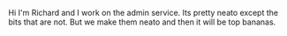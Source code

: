 Hi I'm Richard and I work on the admin service.
Its pretty neato except the bits that are not.
But we make them neato and then it will be top bananas.
